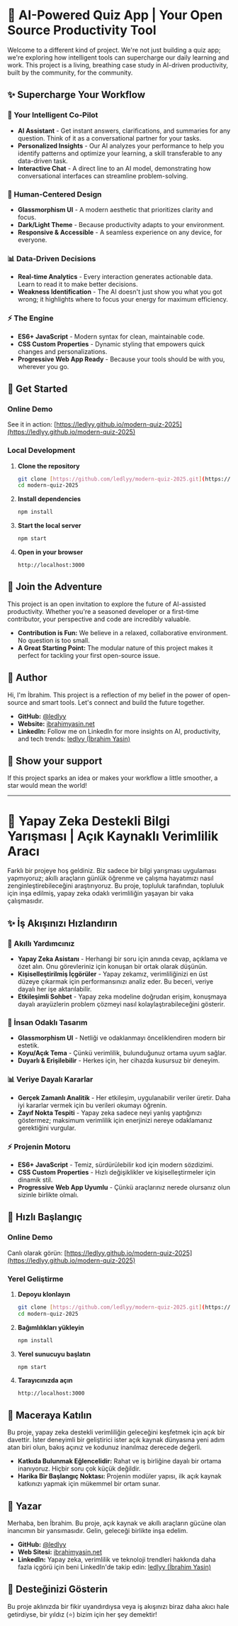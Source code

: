 # 🚀 AI-Powered Quiz App | Your Open Source Productivity Tool

Welcome to a different kind of project. We're not just building a quiz app; we're exploring how intelligent tools can supercharge our daily learning and work. This project is a living, breathing case study in AI-driven productivity, built by the community, for the community.

## ✨ Supercharge Your Workflow

### 🤖 Your Intelligent Co-Pilot
- **AI Assistant** - Get instant answers, clarifications, and summaries for any question. Think of it as a conversational partner for your tasks.
- **Personalized Insights** - Our AI analyzes your performance to help you identify patterns and optimize your learning, a skill transferable to any data-driven task.
- **Interactive Chat** - A direct line to an AI model, demonstrating how conversational interfaces can streamline problem-solving.

### 🎨 Human-Centered Design
- **Glassmorphism UI** - A modern aesthetic that prioritizes clarity and focus.
- **Dark/Light Theme** - Because productivity adapts to your environment.
- **Responsive & Accessible** - A seamless experience on any device, for everyone.

### 📊 Data-Driven Decisions
- **Real-time Analytics** - Every interaction generates actionable data. Learn to read it to make better decisions.
- **Weakness Identification** - The AI doesn't just show you what you got wrong; it highlights where to focus your energy for maximum efficiency.

### ⚡ The Engine
- **ES6+ JavaScript** - Modern syntax for clean, maintainable code.
- **CSS Custom Properties** - Dynamic styling that empowers quick changes and personalizations.
- **Progressive Web App Ready** - Because your tools should be with you, wherever you go.

## 🚀 Get Started

### Online Demo
See it in action: [https://ledlyy.github.io/modern-quiz-2025](https://ledlyy.github.io/modern-quiz-2025)

### Local Development

1.  **Clone the repository**
    ```bash
    git clone [https://github.com/ledlyy/modern-quiz-2025.git](https://github.com/ledlyy/modern-quiz-2025.git)
    cd modern-quiz-2025
    ```

2.  **Install dependencies**
    ```bash
    npm install
    ```

3.  **Start the local server**
    ```bash
    npm start
    ```

4.  **Open in your browser**
    ```
    http://localhost:3000
    ```

## 🤝 Join the Adventure
This project is an open invitation to explore the future of AI-assisted productivity. Whether you're a seasoned developer or a first-time contributor, your perspective and code are incredibly valuable.

- **Contribution is Fun:** We believe in a relaxed, collaborative environment. No question is too small.
- **A Great Starting Point:** The modular nature of this project makes it perfect for tackling your first open-source issue.

## 👤 Author
Hi, I'm İbrahim. This project is a reflection of my belief in the power of open-source and smart tools. Let's connect and build the future together.

- **GitHub:** [@ledlyy](https://github.com/ledlyy)
- **Website:** [ibrahimyasin.net](https://ibrahimyasin.net)
- **LinkedIn:** Follow me on LinkedIn for more insights on AI, productivity, and tech trends: [ledlyy (İbrahim Yasin)](https://www.linkedin.com/in/ibrahimyasin)

## 🌟 Show your support
If this project sparks an idea or makes your workflow a little smoother, a star would mean the world!

---

# 🚀 Yapay Zeka Destekli Bilgi Yarışması | Açık Kaynaklı Verimlilik Aracı

Farklı bir projeye hoş geldiniz. Biz sadece bir bilgi yarışması uygulaması yapmıyoruz; akıllı araçların günlük öğrenme ve çalışma hayatımızı nasıl zenginleştirebileceğini araştırıyoruz. Bu proje, topluluk tarafından, topluluk için inşa edilmiş, yapay zeka odaklı verimliliğin yaşayan bir vaka çalışmasıdır.

## ✨ İş Akışınızı Hızlandırın

### 🤖 Akıllı Yardımcınız
- **Yapay Zeka Asistanı** - Herhangi bir soru için anında cevap, açıklama ve özet alın. Onu görevleriniz için konuşan bir ortak olarak düşünün.
- **Kişiselleştirilmiş İçgörüler** - Yapay zekamız, verimliliğinizi en üst düzeye çıkarmak için performansınızı analiz eder. Bu beceri, veriye dayalı her işe aktarılabilir.
- **Etkileşimli Sohbet** - Yapay zeka modeline doğrudan erişim, konuşmaya dayalı arayüzlerin problem çözmeyi nasıl kolaylaştırabileceğini gösterir.

### 🎨 İnsan Odaklı Tasarım
- **Glassmorphism UI** - Netliği ve odaklanmayı önceliklendiren modern bir estetik.
- **Koyu/Açık Tema** - Çünkü verimlilik, bulunduğunuz ortama uyum sağlar.
- **Duyarlı & Erişilebilir** - Herkes için, her cihazda kusursuz bir deneyim.

### 📊 Veriye Dayalı Kararlar
- **Gerçek Zamanlı Analitik** - Her etkileşim, uygulanabilir veriler üretir. Daha iyi kararlar vermek için bu verileri okumayı öğrenin.
- **Zayıf Nokta Tespiti** - Yapay zeka sadece neyi yanlış yaptığınızı göstermez; maksimum verimlilik için enerjinizi nereye odaklamanız gerektiğini vurgular.

### ⚡ Projenin Motoru
- **ES6+ JavaScript** - Temiz, sürdürülebilir kod için modern sözdizimi.
- **CSS Custom Properties** - Hızlı değişiklikler ve kişiselleştirmeler için dinamik stil.
- **Progressive Web App Uyumlu** - Çünkü araçlarınız nerede olursanız olun sizinle birlikte olmalı.

## 🚀 Hızlı Başlangıç

### Online Demo
Canlı olarak görün: [https://ledlyy.github.io/modern-quiz-2025](https://ledlyy.github.io/modern-quiz-2025)

### Yerel Geliştirme

1.  **Depoyu klonlayın**
    ```bash
    git clone [https://github.com/ledlyy/modern-quiz-2025.git](https://github.com/ledlyy/modern-quiz-2025.git)
    cd modern-quiz-2025
    ```

2.  **Bağımlılıkları yükleyin**
    ```bash
    npm install
    ```

3.  **Yerel sunucuyu başlatın**
    ```bash
    npm start
    ```

4.  **Tarayıcınızda açın**
    ```
    http://localhost:3000
    ```

## 🤝 Maceraya Katılın
Bu proje, yapay zeka destekli verimliliğin geleceğini keşfetmek için açık bir davettir. İster deneyimli bir geliştirici ister açık kaynak dünyasına yeni adım atan biri olun, bakış açınız ve kodunuz inanılmaz derecede değerli.

- **Katkıda Bulunmak Eğlencelidir:** Rahat ve iş birliğine dayalı bir ortama inanıyoruz. Hiçbir soru çok küçük değildir.
- **Harika Bir Başlangıç Noktası:** Projenin modüler yapısı, ilk açık kaynak katkınızı yapmak için mükemmel bir ortam sunar.

## 👤 Yazar
Merhaba, ben İbrahim. Bu proje, açık kaynak ve akıllı araçların gücüne olan inancımın bir yansımasıdır. Gelin, geleceği birlikte inşa edelim.

- **GitHub:** [@ledlyy](https://github.com/ledlyy)
- **Web Sitesi:** [ibrahimyasin.net](https://ibrahimyasin.net)
- **LinkedIn:** Yapay zeka, verimlilik ve teknoloji trendleri hakkında daha fazla içgörü için beni LinkedIn'de takip edin: [ledlyy (İbrahim Yasin)](https://www.linkedin.com/in/ibrahimyasin)

## 🌟 Desteğinizi Gösterin
Bu proje aklınızda bir fikir uyandırdıysa veya iş akışınızı biraz daha akıcı hale getirdiyse, bir yıldız (⭐️) bizim için her şey demektir!